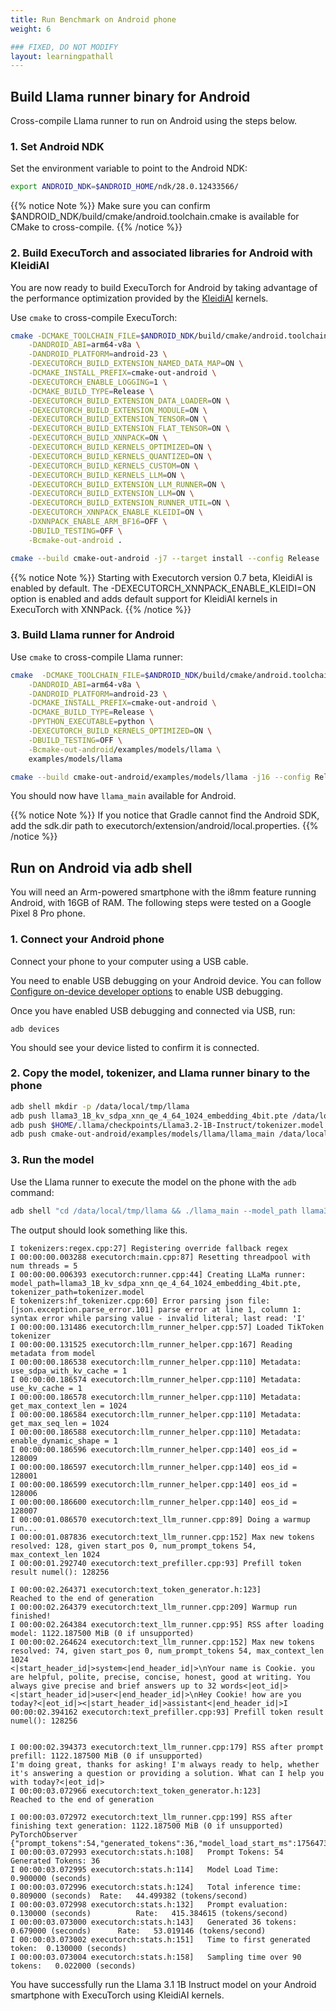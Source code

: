 ```yaml
---
title: Run Benchmark on Android phone
weight: 6

### FIXED, DO NOT MODIFY
layout: learningpathall
---
```


## Build Llama runner binary for Android

Cross-compile Llama runner to run on Android using the steps below.

### 1. Set Android NDK

Set the environment variable to point to the Android NDK:

``` bash
export ANDROID_NDK=$ANDROID_HOME/ndk/28.0.12433566/
```

{{% notice Note %}}
Make sure you can confirm $ANDROID_NDK/build/cmake/android.toolchain.cmake is available for CMake to cross-compile.
{{% /notice %}}

### 2. Build ExecuTorch and associated libraries for Android with KleidiAI

You are now ready to build ExecuTorch for Android by taking advantage of the performance optimization provided by the [KleidiAI](https://gitlab.arm.com/kleidi/kleidiai) kernels.

Use `cmake` to cross-compile ExecuTorch:

``` bash
cmake -DCMAKE_TOOLCHAIN_FILE=$ANDROID_NDK/build/cmake/android.toolchain.cmake \
    -DANDROID_ABI=arm64-v8a \
    -DANDROID_PLATFORM=android-23 \
    -DEXECUTORCH_BUILD_EXTENSION_NAMED_DATA_MAP=ON \
    -DCMAKE_INSTALL_PREFIX=cmake-out-android \
    -DEXECUTORCH_ENABLE_LOGGING=1 \
    -DCMAKE_BUILD_TYPE=Release \
    -DEXECUTORCH_BUILD_EXTENSION_DATA_LOADER=ON \
    -DEXECUTORCH_BUILD_EXTENSION_MODULE=ON \
    -DEXECUTORCH_BUILD_EXTENSION_TENSOR=ON \
    -DEXECUTORCH_BUILD_EXTENSION_FLAT_TENSOR=ON \
    -DEXECUTORCH_BUILD_XNNPACK=ON \
    -DEXECUTORCH_BUILD_KERNELS_OPTIMIZED=ON \
    -DEXECUTORCH_BUILD_KERNELS_QUANTIZED=ON \
    -DEXECUTORCH_BUILD_KERNELS_CUSTOM=ON \
    -DEXECUTORCH_BUILD_KERNELS_LLM=ON \
    -DEXECUTORCH_BUILD_EXTENSION_LLM_RUNNER=ON \
    -DEXECUTORCH_BUILD_EXTENSION_LLM=ON \
    -DEXECUTORCH_BUILD_EXTENSION_RUNNER_UTIL=ON \
    -DEXECUTORCH_XNNPACK_ENABLE_KLEIDI=ON \
    -DXNNPACK_ENABLE_ARM_BF16=OFF \
    -DBUILD_TESTING=OFF \
    -Bcmake-out-android .

cmake --build cmake-out-android -j7 --target install --config Release
```
{{% notice Note %}}
Starting with Executorch version 0.7 beta, KleidiAI is enabled by default. The -DEXECUTORCH_XNNPACK_ENABLE_KLEIDI=ON option is enabled and adds default support for KleidiAI kernels in ExecuTorch with XNNPack.
{{% /notice %}}

### 3. Build Llama runner for Android

Use `cmake` to cross-compile Llama runner:

``` bash
cmake  -DCMAKE_TOOLCHAIN_FILE=$ANDROID_NDK/build/cmake/android.toolchain.cmake \
    -DANDROID_ABI=arm64-v8a \
    -DANDROID_PLATFORM=android-23 \
    -DCMAKE_INSTALL_PREFIX=cmake-out-android \
    -DCMAKE_BUILD_TYPE=Release \
    -DPYTHON_EXECUTABLE=python \
    -DEXECUTORCH_BUILD_KERNELS_OPTIMIZED=ON \
    -DBUILD_TESTING=OFF \
    -Bcmake-out-android/examples/models/llama \
    examples/models/llama

cmake --build cmake-out-android/examples/models/llama -j16 --config Release
```

You should now have `llama_main` available for Android.

{{% notice Note %}}
If you notice that Gradle cannot find the Android SDK, add the sdk.dir path to executorch/extension/android/local.properties.
{{% /notice %}}

## Run on Android via adb shell
You will need an Arm-powered smartphone with the i8mm feature running Android, with 16GB of RAM. The following steps were tested on a Google Pixel 8 Pro phone.

### 1. Connect your Android phone

Connect your phone to your computer using a USB cable.

You need to enable USB debugging on your Android device. You can follow [Configure on-device developer options](https://developer.android.com/studio/debug/dev-options) to enable USB debugging.

Once you have enabled USB debugging and connected via USB, run:

```
adb devices
```

You should see your device listed to confirm it is connected.

### 2. Copy the model, tokenizer, and Llama runner binary to the phone

``` bash
adb shell mkdir -p /data/local/tmp/llama
adb push llama3_1B_kv_sdpa_xnn_qe_4_64_1024_embedding_4bit.pte /data/local/tmp/llama/
adb push $HOME/.llama/checkpoints/Llama3.2-1B-Instruct/tokenizer.model /data/local/tmp/llama/
adb push cmake-out-android/examples/models/llama/llama_main /data/local/tmp/llama/
```


### 3. Run the model

Use the Llama runner to execute the model on the phone with the `adb` command:

``` bash
adb shell "cd /data/local/tmp/llama && ./llama_main --model_path llama3_1B_kv_sdpa_xnn_qe_4_64_1024_embedding_4bit.pte --tokenizer_path tokenizer.model --prompt '<|start_header_id|>system<|end_header_id|>\nYour name is Cookie. you are helpful, polite, precise, concise, honest, good at writing. You always give precise and brief answers up to 32 words<|eot_id|><|start_header_id|>user<|end_header_id|>\nHey Cookie! how are you today?<|eot_id|><|start_header_id|>assistant<|end_header_id|>' --warmup=1 --cpu_threads=5"
```

The output should look something like this.

```
I tokenizers:regex.cpp:27] Registering override fallback regex
I 00:00:00.003288 executorch:main.cpp:87] Resetting threadpool with num threads = 5
I 00:00:00.006393 executorch:runner.cpp:44] Creating LLaMa runner: model_path=llama3_1B_kv_sdpa_xnn_qe_4_64_1024_embedding_4bit.pte, tokenizer_path=tokenizer.model
E tokenizers:hf_tokenizer.cpp:60] Error parsing json file: [json.exception.parse_error.101] parse error at line 1, column 1: syntax error while parsing value - invalid literal; last read: 'I'
I 00:00:00.131486 executorch:llm_runner_helper.cpp:57] Loaded TikToken tokenizer
I 00:00:00.131525 executorch:llm_runner_helper.cpp:167] Reading metadata from model
I 00:00:00.186538 executorch:llm_runner_helper.cpp:110] Metadata: use_sdpa_with_kv_cache = 1
I 00:00:00.186574 executorch:llm_runner_helper.cpp:110] Metadata: use_kv_cache = 1
I 00:00:00.186578 executorch:llm_runner_helper.cpp:110] Metadata: get_max_context_len = 1024
I 00:00:00.186584 executorch:llm_runner_helper.cpp:110] Metadata: get_max_seq_len = 1024
I 00:00:00.186588 executorch:llm_runner_helper.cpp:110] Metadata: enable_dynamic_shape = 1
I 00:00:00.186596 executorch:llm_runner_helper.cpp:140] eos_id = 128009
I 00:00:00.186597 executorch:llm_runner_helper.cpp:140] eos_id = 128001
I 00:00:00.186599 executorch:llm_runner_helper.cpp:140] eos_id = 128006
I 00:00:00.186600 executorch:llm_runner_helper.cpp:140] eos_id = 128007
I 00:00:01.086570 executorch:text_llm_runner.cpp:89] Doing a warmup run...
I 00:00:01.087836 executorch:text_llm_runner.cpp:152] Max new tokens resolved: 128, given start_pos 0, num_prompt_tokens 54, max_context_len 1024
I 00:00:01.292740 executorch:text_prefiller.cpp:93] Prefill token result numel(): 128256

I 00:00:02.264371 executorch:text_token_generator.h:123]
Reached to the end of generation
I 00:00:02.264379 executorch:text_llm_runner.cpp:209] Warmup run finished!
I 00:00:02.264384 executorch:text_llm_runner.cpp:95] RSS after loading model: 1122.187500 MiB (0 if unsupported)
I 00:00:02.264624 executorch:text_llm_runner.cpp:152] Max new tokens resolved: 74, given start_pos 0, num_prompt_tokens 54, max_context_len 1024
<|start_header_id|>system<|end_header_id|>\nYour name is Cookie. you are helpful, polite, precise, concise, honest, good at writing. You always give precise and brief answers up to 32 words<|eot_id|><|start_header_id|>user<|end_header_id|>\nHey Cookie! how are you today?<|eot_id|><|start_header_id|>assistant<|end_header_id|>I 00:00:02.394162 executorch:text_prefiller.cpp:93] Prefill token result numel(): 128256


I 00:00:02.394373 executorch:text_llm_runner.cpp:179] RSS after prompt prefill: 1122.187500 MiB (0 if unsupported)
I'm doing great, thanks for asking! I'm always ready to help, whether it's answering a question or providing a solution. What can I help you with today?<|eot_id|>
I 00:00:03.072966 executorch:text_token_generator.h:123]
Reached to the end of generation

I 00:00:03.072972 executorch:text_llm_runner.cpp:199] RSS after finishing text generation: 1122.187500 MiB (0 if unsupported)
PyTorchObserver {"prompt_tokens":54,"generated_tokens":36,"model_load_start_ms":1756473387815,"model_load_end_ms":1756473388715,"inference_start_ms":1756473389893,"inference_end_ms":1756473390702,"prompt_eval_end_ms":1756473390023,"first_token_ms":1756473390023,"aggregate_sampling_time_ms":22,"SCALING_FACTOR_UNITS_PER_SECOND":1000}
I 00:00:03.072993 executorch:stats.h:108] 	Prompt Tokens: 54    Generated Tokens: 36
I 00:00:03.072995 executorch:stats.h:114] 	Model Load Time:		0.900000 (seconds)
I 00:00:03.072996 executorch:stats.h:124] 	Total inference time:		0.809000 (seconds)  Rate: 	44.499382 (tokens/second)
I 00:00:03.072998 executorch:stats.h:132] 	Prompt evaluation:	0.130000 (seconds)          Rate: 	415.384615 (tokens/second)
I 00:00:03.073000 executorch:stats.h:143] 	Generated 36 tokens:	0.679000 (seconds)      Rate: 	53.019146 (tokens/second)
I 00:00:03.073002 executorch:stats.h:151] 	Time to first generated token:	0.130000 (seconds)
I 00:00:03.073004 executorch:stats.h:158] 	Sampling time over 90 tokens:	0.022000 (seconds)
```

You have successfully run the Llama 3.1 1B Instruct model on your Android smartphone with ExecuTorch using KleidiAI kernels.
